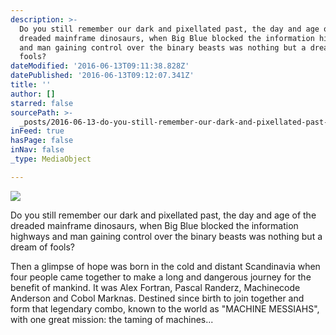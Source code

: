 ```yaml
---
description: >-
  Do you still remember our dark and pixellated past, the day and age of the
  dreaded mainframe dinosaurs, when Big Blue blocked the information highways
  and man gaining control over the binary beasts was nothing but a dream of
  fools? 
dateModified: '2016-06-13T09:11:38.828Z'
datePublished: '2016-06-13T09:12:07.341Z'
title: ''
author: []
starred: false
sourcePath: >-
  _posts/2016-06-13-do-you-still-remember-our-dark-and-pixellated-past-the-day.md
inFeed: true
hasPage: false
inNav: false
_type: MediaObject

---
```

![](https://the-grid-user-content.s3-us-west-2.amazonaws.com/99457259-4b0b-452e-b03e-9470d97c7909.png)

Do you still remember our dark and pixellated past, the day and age of the dreaded mainframe dinosaurs, when Big Blue blocked the information highways and man gaining control over the binary beasts was nothing but a dream of fools?

Then a glimpse of hope was born in the cold and distant Scandinavia when four people came together to make a long and dangerous journey for the benefit of mankind. It was Alex Fortran, Pascal Randerz, Machinecode Anderson and Cobol Marknas. Destined since birth to join together and form that legendary combo, known to the world as "MACHINE MESSIAHS", with one great mission: the taming of machines...
